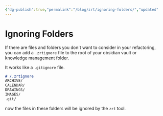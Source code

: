 ```yaml
---
{"dg-publish":true,"permalink":"/blog/zrt/ignoring-folders/","updated":"2025-08-26T19:48:13.148+01:00"}
---
```


# Ignoring Folders

If there are files and folders you don't want to consider in your refactoring,
you can add a `.zrtignore` file to the root of your obsidian vault or knowledge management folder.

It works like a `.gitignore` file.

```markdown
# /.zrtignore
ARCHIVE/
CALENDAR/
DRAWINGS/
IMAGES/
.git/
```

now the files in these folders will be ignored by the `zrt` tool.
